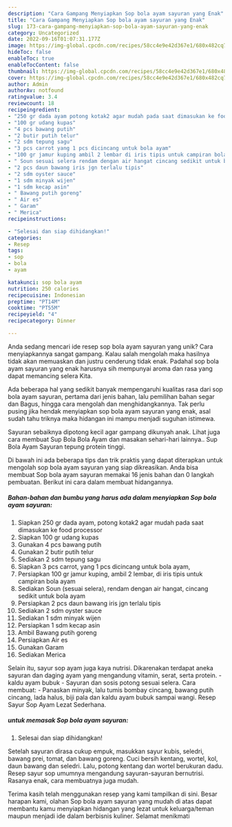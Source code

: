 ```yaml
---
description: "Cara Gampang Menyiapkan Sop bola ayam sayuran yang Enak"
title: "Cara Gampang Menyiapkan Sop bola ayam sayuran yang Enak"
slug: 173-cara-gampang-menyiapkan-sop-bola-ayam-sayuran-yang-enak
category: Uncategorized
date: 2022-09-16T01:07:31.177Z
image: https://img-global.cpcdn.com/recipes/58cc4e9e42d367e1/680x482cq70/sop-bola-ayam-sayuran-foto-resep-utama.jpg
hideToc: false
enableToc: true
enableTocContent: false
thumbnail: https://img-global.cpcdn.com/recipes/58cc4e9e42d367e1/680x482cq70/sop-bola-ayam-sayuran-foto-resep-utama.jpg
cover: https://img-global.cpcdn.com/recipes/58cc4e9e42d367e1/680x482cq70/sop-bola-ayam-sayuran-foto-resep-utama.jpg
author: Admin
authorAv: notfound
ratingvalue: 3.4
reviewcount: 18
recipeingredient:
- "250 gr dada ayam potong kotak2 agar mudah pada saat dimasukan ke food processor"
- "100 gr udang kupas"
- "4 pcs bawang putih"
- "2 butir putih telur"
- "2 sdm tepung sagu"
- "3 pcs carrot yang 1 pcs dicincang untuk bola ayam"
- "100 gr jamur kuping ambil 2 lembar di iris tipis untuk campiran bola ayam"
- " Soun sesuai selera rendam dengan air hangat cincang sedikit untuk bola ayam"
- "2 pcs daun bawang iris jgn terlalu tipis"
- "2 sdm oyster sauce"
- "1 sdm minyak wijen"
- "1 sdm kecap asin"
- " Bawang putih goreng"
- " Air es"
- " Garam"
- " Merica"
recipeinstructions:

- "Selesai dan siap dihidangkan!"
categories:
- Resep
tags:
- sop
- bola
- ayam

katakunci: sop bola ayam 
nutrition: 250 calories
recipecuisine: Indonesian
preptime: "PT14M"
cooktime: "PT55M"
recipeyield: "4"
recipecategory: Dinner

---
```





Anda sedang mencari ide resep sop bola ayam sayuran yang unik? Cara menyiapkannya sangat gampang. Kalau salah mengolah maka hasilnya tidak akan memuaskan dan justru cenderung tidak enak. Padahal sop bola ayam sayuran yang enak harusnya sih mempunyai aroma dan rasa yang dapat memancing selera Kita.





Ada beberapa hal yang sedikit banyak mempengaruhi kualitas rasa dari sop bola ayam sayuran, pertama dari jenis bahan, lalu pemilihan bahan segar dan Bagus, hingga cara mengolah dan menghidangkannya. Tak perlu pusing jika hendak menyiapkan sop bola ayam sayuran yang enak,      asal sudah tahu triknya maka hidangan ini mampu menjadi suguhan istimewa.














Sayuran sebaiknya dipotong kecil agar gampang dikunyah anak. Lihat juga cara membuat Sup Bola Bola Ayam dan masakan sehari-hari lainnya.. Sup Bola Ayam Sayuran tepung protein tinggi.






Di bawah ini ada beberapa tips dan trik praktis yang dapat diterapkan untuk mengolah sop bola ayam sayuran yang siap dikreasikan. Anda bisa membuat Sop bola ayam sayuran memakai 16 jenis bahan dan 0 langkah pembuatan. Berikut ini cara dalam membuat hidangannya.

<!--inarticleads1-->

##### Bahan-bahan dan bumbu yang harus ada dalam menyiapkan Sop bola ayam sayuran:

1. Siapkan 250 gr dada ayam, potong kotak2 agar mudah pada saat dimasukan ke food processor
1. Siapkan 100 gr udang kupas
1. Gunakan 4 pcs bawang putih
1. Gunakan 2 butir putih telur
1. Sediakan 2 sdm tepung sagu
1. Siapkan 3 pcs carrot, yang 1 pcs dicincang untuk bola ayam,
1. Persiapkan 100 gr jamur kuping, ambil 2 lembar, di iris tipis untuk campiran bola ayam
1. Sediakan  Soun (sesuai selera), rendam dengan air hangat, cincang sedikit untuk bola ayam
1. Persiapkan 2 pcs daun bawang iris jgn terlalu tipis
1. Sediakan 2 sdm oyster sauce
1. Sediakan 1 sdm minyak wijen
1. Persiapkan 1 sdm kecap asin
1. Ambil  Bawang putih goreng
1. Persiapkan  Air es
1. Gunakan  Garam
1. Sediakan  Merica


Selain itu, sayur sop ayam juga kaya nutrisi. Dikarenakan terdapat aneka sayuran dan daging ayam yang mengandung vitamin, serat, serta protein. - kaldu ayam bubuk - Sayuran dan sosis potong sesuai selera. Cara membuat: - Panaskan minyak, lalu tumis bombay cincang, bawang putih cincang, lada halus, biji pala dan kaldu ayam bubuk sampai wangi. Resep Sayur Sop Ayam Lezat Sederhana. 

<!--inarticleads2-->

#####  untuk memasak Sop bola ayam sayuran:


1. Selesai dan siap dihidangkan!

Setelah sayuran dirasa cukup empuk, masukkan sayur kubis, seledri, bawang prei, tomat, dan bawang goreng. Cuci bersih kentang, wortel, kol, daun bawang dan seledri. Lalu, potong kentang dan wortel berukuran dadu. Resep sayur sop umumnya mengandung sayuran-sayuran bernutrisi. Rasanya enak, cara membuatnya juga mudah. 

Terima kasih telah menggunakan resep yang kami tampilkan di sini. Besar harapan kami, olahan Sop bola ayam sayuran yang mudah di atas dapat membantu kamu menyiapkan hidangan yang lezat untuk keluarga/teman maupun menjadi ide dalam berbisnis kuliner. Selamat menikmati
